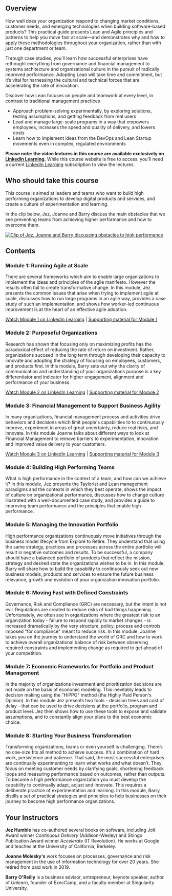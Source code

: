 ## Overview

How well does your organization respond to changing market conditions, customer needs, and emerging technologies when building software-based products? This practical guide presents Lean and Agile principles and patterns to help you move fast at scale—and demonstrates why and how to apply these methodologies throughout your organization, rather than with just one department or team.

Through case studies, you’ll learn how successful enterprises have rethought everything from governance and financial management to systems architecture and organizational culture in the pursuit of radically improved performance. Adopting Lean will take time and commitment, but it’s vital for harnessing the cultural and technical forces that are accelerating the rate of innovation.

Discover how Lean focuses on people and teamwork at every level, in contrast to traditional management practices

* Approach problem-solving experimentally, by exploring solutions, testing assumptions, and getting feedback from real users
* Lead and manage large-scale programs in a way that empowers employees, increases the speed and quality of delivery, and lowers costs
* Learn how to implement ideas from the DevOps and Lean Startup movements even in complex, regulated environments

**Please note: the video lectures in this course are available exclusively on [LinkedIn Learning](https://www.linkedin.com/learning/).** While this course website is free to access, you'll need a current [LinkedIn Learning](https://www.linkedin.com/learning/) subscription to view the lectures.

## Who should take this course

This course is aimed at leaders and teams who want to build high performing organizations to develop digital products and services, and create a culture of experimentation and learning.

In the clip below, Jez, Joanne and Barry discuss the main obstacles that we see preventing teams from achieving higher performance and how to overcome them.

[![Clip of Jez, Joanne and Barry discussing obstacles to high performance](https://img.youtube.com/vi/dtzaoGJlAwk/0.jpg)](https://www.youtube.com/watch?v=dtzaoGJlAwk)

## Contents

### Module 1: Running Agile at Scale

There are several frameworks which aim to enable large organizations to implement the ideas and principles of the agile manifesto. However the results often fail to create transformative change. In this module, Jez presents the common issues that arise when trying to implement agile at scale, discusses how to run large programs in an agile way, provides a case study of such an implementation, and shows how worker-led continuous improvement is at the heart of an effective agile adoption.

[Watch Module 1 on LinkedIn Learning](https://www.linkedin.com/learning/lean-technology-strategy-running-agile-at-scale) &#124; [Supporting material for Module 1](module1.html)

### Module 2: Purposeful Organizations

Research has shown that focusing only on maximizing profits has the paradoxical effect of reducing the rate of return on investment. Rather, organizations succeed in the long term through developing their capacity to innovate and adopting the strategy of focusing on employees, customers, and products first. In this module, Barry sets out why the clarity of communication and understanding of your organizations purpose is a key differentiator and indicator for higher engagement, alignment and performance of your business.

[Watch Module 2 on LinkedIn Learning](https://www.linkedin.com/learning/lean-technology-strategy-purposeful-organizations) &#124; [Supporting material for Module 2](module2.html)

### Module 3: Financial Management to Support Business Agility

In many organizations, financial management process and activities drive behaviors and decisions which limit people's capabilities to to continuously improve, experiment in areas of great uncertainty, reduce real risks, and innovate. In this module Joanne talks about different ways to look at Financial Management to remove barriers to experimentation, innovation and improved value delivery to your customers.

[Watch Module 3 on LinkedIn Learning](https://www.linkedin.com/learning/lean-technology-strategy-financial-management-to-support-business-agility) &#124; [Supporting material for Module 3](module3.html)

### Module 4: Building High Performing Teams

What is high performance in the context of a team, and how can we achieve it? In this module, Jez presents the Taylorist and Lean management paradigms and the contexts in which they best operate, shows the impact of culture on organizational performance, discusses how to change culture illustrated with a well-documented case study, and provides a guide to improving team performance and the principles that enable high performance.

### Module 5: Managing the Innovation Portfolio

High performance organizations continuously move initiatives through the business model lifecycle from Explore to Retire. They understand that using the same strategy, practices and processes across the entire portfolio will result in negative outcomes and results. To be successful, a company should have a balanced portfolio of products that reflect the mission, strategy and desired state the organizations wishes to be in. In this module, Barry will share how to build the capability to continuously seek out new business models, products and services to ensure the future business relevance, growth and evolution of your organization innovation portfolio.

### Module 6: Moving Fast with Defined Constraints

Governance, Risk and Compliance (GRC) are necessary, but the intent is not evil. Regulations are created to reduce risks of bad things happening. Unfortunately, we often see in organizations where the greatest risk to an organization today - failure to respond rapidly to market changes - is increased dramatically by the very structure, policy, process and controls imposed "for compliance" meant to reduce risk. In this module, Joanne takes you on the journey to understand the world of GRC and how to work to achieve overall organizational balance of risk between observing required constraints and implementing change as required to get ahead of your competition.

### Module 7: Economic Frameworks for Portfolio and Product Management

In the majority of organizations investment and prioritization decisions are not made on the basis of economic modeling. This inevitably leads to decision making using the "HiPPO" method (the Highly Paid Person's Opinion). In this module Jez presents two tools - decision trees and cost of delay - that can be used to drive decisions at the portfolio, program and product level. Jez then shows how to use these tools to expose and validate assumptions, and to constantly align your plans to the best economic choice.

### Module 8: Starting Your Business Transformation

Transforming organizations, teams or even yourself is challenging. There’s no one-size fits all method to achieve success. It’s a combination of hard work, persistence and patience. That said, the most successful enterprises are continually experimenting to learn what works and what doesn’t. They focus on meeting customer needs by clarifying goals, shortening feedback loops and measuring performance based on outcomes, rather than outputs. To become a high performance organization you must develop the capability to continually adapt, adjust and innovate. This requires a deliberate practice of experimentation and learning. In this module, Barry distills a set of practical strategies and principles to help businesses on their journey to become high performance organizations.

## Your Instructors

**Jez Humble** has co-authored several books on software, including Jolt Award winner _Continuous Delivery_ (Addison-Wesley) and Shingo Publication Award winner _Accelerate_ (IT Revolution). He works at Google and teaches at the University of California, Berkeley.

**Joanne Molesky's** work focuses on processes, governance and risk management in the use of information technology for over 20 years. She retired from paid work in 2019.

**Barry O'Reilly** is a business advisor, entrepreneur, keynote speaker, author of _Unlearn_, founder of ExecCamp, and a faculty member at Singularity University.